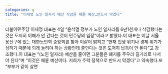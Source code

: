 ```yaml
---
categories: g
title: "이재명 노인 일자리 예산 삭감은 패륜 예산…반드시 막겠다"
---
```

더불어민주당 이재명 대표는 4일 “윤석열 정부가 노인 일자리를 6만1천개나 삭감했다는 것은 도저히 이해가 안 간다는 것이 민주당의 입장”이라고 밝혔다.이 대표는 이날 서울 용산구에 있는 대한노인회 중앙회를 찾아 이같이 밝히고 “현재 민생 위기나 경제 위기가 심하기 때문에 되레 늘려야 하는 상황인데 줄인다는 것은 도저히 납득이 안 된다”고 강조했다.이 대표는 “(노인 일자리) 예산을 줄이면 그분들은 폐지를 주우러 길거리로 나서야 된다”며 “이것은 패륜 예산이다. 저희가 주력 정책으로 반드시 막겠다”고 약속했다.또 “부부가 같이 살면